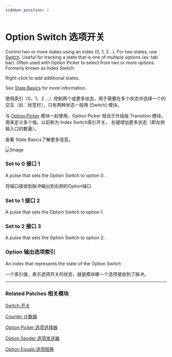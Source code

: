 ```yaml
---
sidebar_position: 2
---
```


# Option Switch 选项开关

Control two or more states using an index (0, 1, 2…). For two states, use [Switch](./Switch.md). Useful for tracking a state that is one of multiple options (ex: tab bar). Often used with Option Picker to select from two or more options. Formerly known as Index Switch.

Right-click to add additional states.

See [State Basics](./../Patch%20Editor/States.md) for more information.

使用索引（0，1，2 ...）控制两个或更多状态，用于需要在多个状态中选择一个的交互（如：标签栏）。只有两种状态一般用 [Switch] 模块。

与 [Option Picker](./Option%20Picker.md) 模块一起使用，Option Picker 相当于升级版 Transition 模块，用来定义多个值。以前称为 Index Switch索引开关。 右键增加更多状态（即左侧输入口的数量）。

查看  State Basics了解更多信息。

![Image](https://s3.us-west-2.amazonaws.com/secure.notion-static.com/c84c92d2-ce0c-440e-b8ff-f050c9e3edb7/Untitled.png?X-Amz-Algorithm=AWS4-HMAC-SHA256&X-Amz-Content-Sha256=UNSIGNED-PAYLOAD&X-Amz-Credential=AKIAT73L2G45EIPT3X45%2F20220602%2Fus-west-2%2Fs3%2Faws4_request&X-Amz-Date=20220602T181514Z&X-Amz-Expires=86400&X-Amz-Signature=c203ef53041e85ba8b6014a0c73c312c9b5ed4fde5e0a5226c7a0ed1cfc4a298&X-Amz-SignedHeaders=host&response-content-disposition=filename%20%3D%22Untitled.png%22&x-id=GetObject)

### Set to 0 接口 1

A pulse that sets the Option Switch to option 0.

将端口接收到脉冲输出到右侧的Option端口

### Set to 1 接口 2

A pulse that sets the Option Switch to option 1.

### Set to 2 接口 3

A pulse that sets the Option Switch to option 2.

### Option 输出选项索引

An index that represents the state of the Option Switch

一个索引值，表示选项开关的状态，就是模块哪一个选项接收到了脉冲。

------

### Related Patches 相关模块

[Switch 开关](./Switch.md)

[Counter 计数器](./Counter.md)

[Option Picker 选项选择器](./Option%20Picker.md)

[Option Sender 选项发送器](./Option%20Sender.md)

[Option Equals 选项相等](./Option%20Equals.md)
